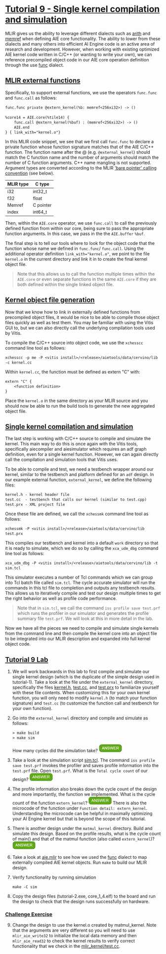 <!---//===- README.md --------------------------*- Markdown -*-===//
//
// This file is licensed under the Apache License v2.0 with LLVM Exceptions.
// See https://llvm.org/LICENSE.txt for license information.
// SPDX-License-Identifier: Apache-2.0 WITH LLVM-exception
//
// Copyright (C) 2022, Advanced Micro Devices, Inc.
// 
//===----------------------------------------------------------------------===//-->
# <ins>Tutorial 9 - Single kernel compilation and simulation</ins>

MLIR gives us the ability to leverage different dialects such as [arith](https://mlir.llvm.org/docs/Dialects/ArithOps/) and [memref](https://mlir.llvm.org/docs/Dialects/MemRef/) when defining AIE core functionality. The ability to lower from these dialects and many others into efficient AI Engine code is an active area of research and development. However, when working with existing optimized AIE kernel code written in C/C++ (or wanting to write your own), we can reference precompiled object code in our AIE core operation definition through the use [func](https://mlir.llvm.org/docs/Dialects/Func/) dialect.

## <ins>MLIR external functions</ins>

Specifically, to support external functions, we use the operators `func.func` and `func.call` as follows:
```
func.func private @extern_kernel(%b: memref<256xi32>) -> ()

%core14 = AIE.core(%tile14) {
    func.call @extern_kernel(%buf) : (memref<256xi32>) -> ()
    AIE.end
} { link_with="kernel.o"}
```
In this MLIR code snippet, we see that we first call `func.func` to declare a private function whose function signature matches that of the AIE C/C++ function. The function name after the @ (e.g. `@external_kernel`) should match the C function name and the number of arguments should match the number of C function arguments.  C++ name mangling is not supported.  Argument types are converted according to the MLIR ['bare pointer' calling convention](https://mlir.llvm.org/docs/TargetLLVMIR/#bare-pointer-calling-convention-for-ranked-memref) (see below). 

| MLIR type   | C type      |
| ----------- | ----------- |
| i32         | int32_t     |
| f32         | float       |
| Memref      | C pointer   |
| index       | int64_t     |

Then, within the `AIE.core` operator, we use `func.call` to call the previously defined function from within our core, being sure to pass the appropriate function arguments. In this case, we pass in the the `AIE.buffer` `%buf`. 

The final step is to tell our tools where to look for the object code that the function whose name we defined in `func.func`/ `func.call`. Using the additional operator definition `link_with="kernel.o"`, we point to the file `kernel.o` in the current directory and link it in to create the final kernel object file.
> Note that this allows us to call the function multiple times within the `AIE.core` or even separate functions in the same `AIE.core` if they are both defined within the single linked object file.

## <ins>Kernel object file generation</ins>

Now that we know how to link in externally defined functions from precompiled object files, it would be nice to be able to compile those object files quickly as well as test them.  You may be familiar with using the Vitis GUI to, but we can also directly call the underlying compilation tools used by Vitis.

To compile the C/C++ source into object code, we use the `xchesscc` command line tool as follows:
```
xchesscc -p me -P <vitis install>/<release>/aietools/data/cervino/lib -c kernel.cc
```
Within `kernel.cc`, the function must be defined as extern "C" with:
```
extern "C" {
    <function definition>
}
```
Place the `kernel.o` in the same directory as your MLIR source and you should now be able to run the build tools to generate the new aggregated object file.

## <ins>Single kernel compilation and simulation</ins>

The last step is working with C/C++ source to compile and simulate the kernel. This main way to do this is once again with the Vitis tools, specifically aiecompiler and aiesimulator which requires an adf graph definition, even for a single kernel function. However, we can again directly call the compilation and simulation tools that Vitis uses. 

To be able to compile and test, we need a testbench wrapper around our kernel, similar to the testbench and platform defined for an `adf` design. In our example external function, `external_kernel`, we define the following files:
```
kernel.h - kernel header file
test.cc  - testbench that calls our kernel (similar to test.cpp)
test.prx - XML project file
```
Once these file are defined, we call the `xchessmk` command line tool as follows:
```
xchessmk -P <vitis install>/<release>/aietools/data/cervino/lib test.prx
```
This compiles our testbench and kernel into a default `work` directory so that it is ready to simulate, which we do so by calling the `xca_udm_dbg` command line tool as follows:
```
xca_udm_dbg -P <vitis install>/<release>/aietools/data/cervino/lib -t sim.tcl
```
This simulator executes a number of Tcl commands which we can group into Tcl batch file called  `sim.tcl`. The cycle accurate simulator will run the commands in this tcl file to completion and outputs any testbench results. This allows us to iteratively compile and test our design multiple times to get the right behavior as well as profile code performance.
> Note that in `sim.tcl`, we call the command `iss profile save test.prf` which runs the profiler in our simulator and generates the profile summary file `test.prf`. We will look at this in more detail in the lab.

Now we have all the pieces we need to compile and simulate single kernels from the command line and then compile the kernel core into an object file to be integrated into our MLIR description and expanded into full kernel object code.

## <ins>Tutorial 9 Lab</ins>

1. We will work backwards in this lab to first compile and simulate our single kernel design (which is the duplicate of the simple design used in tutorial-1). Take a look at the file under the `external_kernel` directory, specifically the files [kernel.h](external_kernel/kernel.h), [test.cc](external_kernel/test.cc), and [test.prx](external_kernel/test.prx) to familiarize yourself with these file contents. When customizing this for your own kernel function, you will only need to modify `kernel.h` (to match your function signature) and `test.cc` (to customize the function call and testbench for your own function).

2. Go into the `external_kernel` directory and compile and simulate as follows:
    ```
    > make build
    > make sim
    ```
    How many cycles did the simulation take? <img src="../images/answer1.jpg" title="214 cycles" height=25>

3. Take a look at the simulation script [sim.tcl](external_kernel/sim.tcl). The command `iss profile save test.prf` invokes the profiler and saves profile information into the `test.prf` file. Open `test.prf`. What is the `Total cycle count` of our design? <img src="../images/answer1.jpg" title="Also 214 cycles" height=25>

4. The profile information also breaks down the cycle count of the design and more importantly, the function we implemented. What is the cycle count of the function `extern_kernel`? <img src="../images/answer1.jpg" title="6 cycles" height=25>
There is also the microcode of the function under `Function detail: extern_kernel`. Understanding the microcode can be helpful in maximally optimizing your AI Engine kernel but that is beyond the scope of this tutorial.

5. There is another design under the `matmul_kernel` directory. Build and simulate this design. Based on the profile results, what is the cycle count of main() and that of the matmul function (also called `extern_kernel`)? <img src="../images/answer1.jpg" title="testbench cycle count = 5128 cyles. extern_kernel = 4978 cycles" height=25>

6. Take a look at [aie.mlir](aie.mlir) to see how we used the [func](https://mlir.llvm.org/docs/Dialects/Func/) dialect to map externally compiled AIE kernel objects. Run `make` to build our MLIR design.

7. Verify functionality by running simulation
    ```
    make -C sim
    ```

8. Copy the design files (tutorial-2.exe, core_1_4.elf) to the board and run the design to check that the design runs successfully on hardware.

### <ins>Challenge Exercise</ins>
9. Change the design to use the kernel.o created by matmul_kernel. Note that the arguments are very different so you will need to use `mlir_aie_write32` to initialize the local data memory and then `mlir_aie_read32` to check the kernel results to verify correct functionality that we check in the [mlir_kernel/test.cc](mlir_kernel/test.cc).
